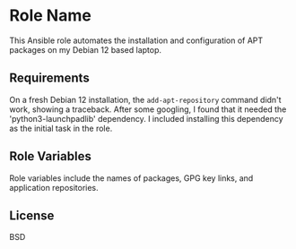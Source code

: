 # Role Name

This Ansible role automates the installation and configuration of APT packages on my Debian 12 based laptop.

## Requirements

On a fresh Debian 12 installation, the `add-apt-repository` command didn't work, showing a traceback. After some googling, I found that it needed the 'python3-launchpadlib' dependency. I included installing this dependency as the initial task in the role.

## Role Variables

Role variables include the names of packages, GPG key links, and application repositories.

## License

BSD

